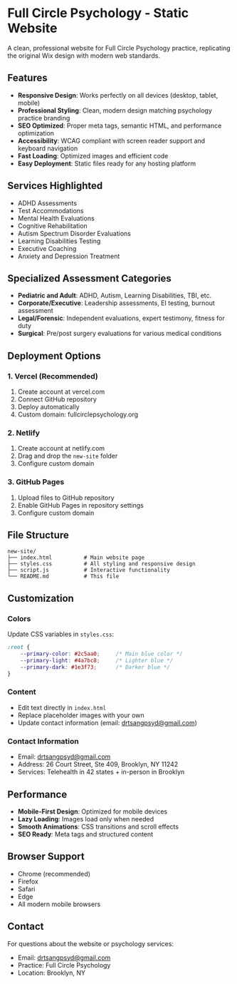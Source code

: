 # Full Circle Psychology - Static Website

A clean, professional website for Full Circle Psychology practice, replicating the original Wix design with modern web standards.

## Features

- **Responsive Design**: Works perfectly on all devices (desktop, tablet, mobile)
- **Professional Styling**: Clean, modern design matching psychology practice branding
- **SEO Optimized**: Proper meta tags, semantic HTML, and performance optimization
- **Accessibility**: WCAG compliant with screen reader support and keyboard navigation
- **Fast Loading**: Optimized images and efficient code
- **Easy Deployment**: Static files ready for any hosting platform

## Services Highlighted

- ADHD Assessments
- Test Accommodations
- Mental Health Evaluations
- Cognitive Rehabilitation
- Autism Spectrum Disorder Evaluations
- Learning Disabilities Testing
- Executive Coaching
- Anxiety and Depression Treatment

## Specialized Assessment Categories

- **Pediatric and Adult**: ADHD, Autism, Learning Disabilities, TBI, etc.
- **Corporate/Executive**: Leadership assessments, EI testing, burnout assessment
- **Legal/Forensic**: Independent evaluations, expert testimony, fitness for duty
- **Surgical**: Pre/post surgery evaluations for various medical conditions

## Deployment Options

### 1. Vercel (Recommended)
1. Create account at vercel.com
2. Connect GitHub repository
3. Deploy automatically
4. Custom domain: fullcirclepsychology.org

### 2. Netlify
1. Create account at netlify.com
2. Drag and drop the `new-site` folder
3. Configure custom domain

### 3. GitHub Pages
1. Upload files to GitHub repository
2. Enable GitHub Pages in repository settings
3. Configure custom domain

## File Structure

```
new-site/
├── index.html          # Main website page
├── styles.css          # All styling and responsive design
├── script.js           # Interactive functionality
└── README.md           # This file
```

## Customization

### Colors
Update CSS variables in `styles.css`:
```css
:root {
    --primary-color: #2c5aa0;     /* Main blue color */
    --primary-light: #4a7bc8;     /* Lighter blue */
    --primary-dark: #1e3f73;      /* Darker blue */
}
```

### Content
- Edit text directly in `index.html`
- Replace placeholder images with your own
- Update contact information (email: drtsangpsyd@gmail.com)

### Contact Information
- Email: drtsangpsyd@gmail.com
- Address: 26 Court Street, Ste 409, Brooklyn, NY 11242
- Services: Telehealth in 42 states + in-person in Brooklyn

## Performance

- **Mobile-First Design**: Optimized for mobile devices
- **Lazy Loading**: Images load only when needed
- **Smooth Animations**: CSS transitions and scroll effects
- **SEO Ready**: Meta tags and structured content

## Browser Support

- Chrome (recommended)
- Firefox
- Safari
- Edge
- All modern mobile browsers

## Contact

For questions about the website or psychology services:
- Email: drtsangpsyd@gmail.com
- Practice: Full Circle Psychology
- Location: Brooklyn, NY
